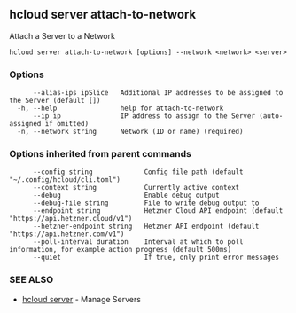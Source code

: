 ## hcloud server attach-to-network

Attach a Server to a Network

```
hcloud server attach-to-network [options] --network <network> <server>
```

### Options

```
      --alias-ips ipSlice   Additional IP addresses to be assigned to the Server (default [])
  -h, --help                help for attach-to-network
      --ip ip               IP address to assign to the Server (auto-assigned if omitted)
  -n, --network string      Network (ID or name) (required)
```

### Options inherited from parent commands

```
      --config string             Config file path (default "~/.config/hcloud/cli.toml")
      --context string            Currently active context
      --debug                     Enable debug output
      --debug-file string         File to write debug output to
      --endpoint string           Hetzner Cloud API endpoint (default "https://api.hetzner.cloud/v1")
      --hetzner-endpoint string   Hetzner API endpoint (default "https://api.hetzner.com/v1")
      --poll-interval duration    Interval at which to poll information, for example action progress (default 500ms)
      --quiet                     If true, only print error messages
```

### SEE ALSO

* [hcloud server](hcloud_server.md)	 - Manage Servers
